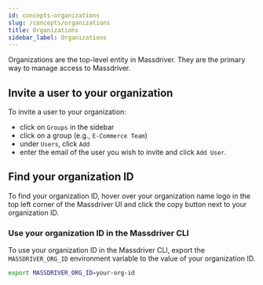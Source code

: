 ```yaml
---
id: concepts-organizations
slug: /concepts/organizations
title: Organizations
sidebar_label: Organizations
---
```


Organizations are the top-level entity in Massdriver. They are the primary way to manage access to Massdriver.

## Invite a user to your organization

To invite a user to your organization:
- click on `Groups` in the sidebar
- click on a group (e.g., `E-Commerce Team`)
- under `Users`, click `Add`
- enter the email of the user you wish to invite and click `Add User`.

## Find your organization ID

To find your organization ID, hover over your organization name logo in the top left corner of the Massdriver UI and click the copy button next to your organization ID.

### Use your organization ID in the Massdriver CLI

To use your organization ID in the Massdriver CLI, export the `MASSDRIVER_ORG_ID` environment variable to the value of your organization ID.

```bash
export MASSDRIVER_ORG_ID=your-org-id
```
